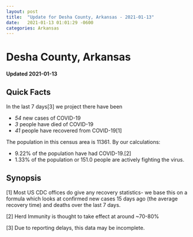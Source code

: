 ```yaml
---
layout: post
title:  "Update for Desha County, Arkansas - 2021-01-13"
date:   2021-01-13 01:01:29 -0600
categories: Arkansas
---
```


# Desha County, Arkansas
#### Updated 2021-01-13

## Quick Facts

In the last 7 days[3] we project there have been
- *54* new cases of COVID-19
- *3* people have died of COVID-19
- *41* people have recovered from COVID-19[1]

The population in this census area is 11361. By our calculations:
- 9.22% of the population have had COVID-19.[2]
- 1.33% of the population or 151.0 people are actively fighting the virus.

## Synopsis




[1] Most US CDC offices do give any recovery statistics- we base this on a formula which looks at confirmed new cases
15 days ago (the average recovery time) and deaths over the last 7 days.

[2] Herd Immunity is thought to take effect at around ~70-80%

[3] Due to reporting delays, this data may be incomplete.
 
    